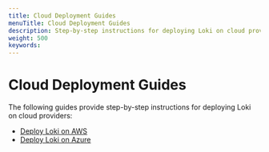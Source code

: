 ```yaml
---
title: Cloud Deployment Guides
menuTitle: Cloud Deployment Guides
description: Step-by-step instructions for deploying Loki on cloud providers.
weight: 500
keywords: 
---
```


# Cloud Deployment Guides

The following guides provide step-by-step instructions for deploying Loki on cloud providers:

- [Deploy Loki on AWS](https://grafana.com/docs/loki/<LOKI_VERSION>/setup/install/helm/deployment-guides/aws/)
- [Deploy Loki on Azure](https://grafana.com/docs/loki/<LOKI_VERSION>/setup/install/helm/deployment-guides/azure/)